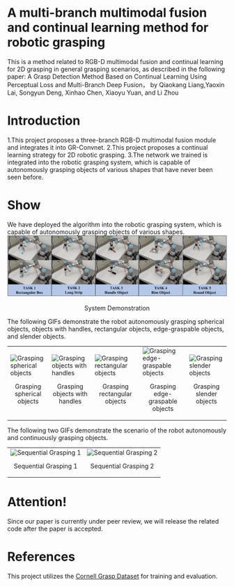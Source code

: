 # A multi-branch multimodal fusion and continual learning method for robotic grasping

This is a method related to RGB-D multimodal fusion and continual learning for 2D grasping in general grasping scenarios, as described in the following paper:
A Grasp Detection Method Based on Continual Learning Using Perceptual Loss and Multi-Branch Deep Fusion，
by Qiaokang Liang,Yaoxin Lai, Songyun Deng, Xinhao Chen, Xiaoyu Yuan, and Li Zhou


#  Introduction
1.This project proposes a three-branch RGB-D multimodal fusion module and integrates it into GR-Convnet.
2.This project proposes a continual learning strategy for 2D robotic grasping.
3.The network we trained is integrated into the robotic grasping system, which is capable of autonomously grasping objects of various shapes that have never been seen before.
# Show
We have deployed the algorithm into the robotic grasping system, which is capable of autonomously grasping objects of various shapes.
![System Demonstration](https://github.com/lyxhnu/photos/raw/main/robot.jpg)
<p align="center">System Demonstration</p>

The following GIFs demonstrate the robot autonomously grasping spherical objects, objects with handles, rectangular objects, edge-graspable objects, and slender objects.
<table>
  <tr>
    <td><img src="https://github.com/lyxhnu/photos/raw/main/%E7%90%83%E5%BD%A21.gif" alt="Grasping spherical objects"><p align="center">Grasping spherical objects</p></td>
    <td><img src="https://github.com/lyxhnu/photos/raw/main/%E6%8A%8A%E6%89%8B1.gif" alt="Grasping objects with handles"><p align="center">Grasping objects with handles</p></td>
    <td><img src="https://github.com/lyxhnu/photos/raw/main/%E7%9F%A9%E5%BD%A21.gif" alt="Grasping rectangular objects"><p align="center">Grasping rectangular objects</p></td>
    <td><img src="https://github.com/lyxhnu/photos/raw/main/%E8%BE%B9%E7%BC%981.gif" alt="Grasping edge-graspable objects"><p align="center">Grasping edge-graspable objects</p></td>
    <td><img src="https://github.com/lyxhnu/photos/raw/main/%E9%95%BF%E6%9D%A11.gif" alt="Grasping slender objects"><p align="center">Grasping slender objects</p></td>
  </tr>
</table>
The following two GIFs demonstrate the scenario of the robot autonomously and continuously grasping objects.
<table>
  <tr>
    <td><img src="https://github.com/lyxhnu/Cornell-CL/blob/main/%E8%BF%9E%E7%BB%AD%E6%8A%93%E5%8F%961.gif" alt="Sequential Grasping 1"><p align="center">Sequential Grasping 1</p></td>
    <td><img src="https://github.com/lyxhnu/Cornell-CL/blob/main/%E8%BF%9E%E7%BB%AD2.gif" alt="Sequential Grasping 2"><p align="center">Sequential Grasping 2</p></td>
  </tr>
</table>


# Attention!
Since our paper is currently under peer review, we will release the related code after the paper is accepted.
# References
This project utilizes the [Cornell Grasp Dataset](http://pr.cs.cornell.edu/grasping/rect_data/data.php) for training and evaluation.
